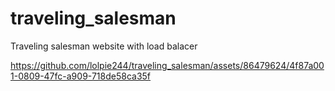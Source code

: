# traveling_salesman
Traveling salesman website with load balacer

https://github.com/lolpie244/traveling_salesman/assets/86479624/4f87a001-0809-47fc-a909-718de58ca35f

